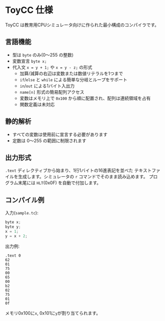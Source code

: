 # ToyCC 仕様

ToyCC は教育用CPUシミュレータ向けに作られた最小構成のコンパイラです。

## 言語機能
- 型は `byte` のみ(0〜255 の整数)
- 変数宣言 `byte x;`
- 代入文 `x = y + 1;` や `x = y - z;` の形式
  - 加算/減算の右辺は変数または数値リテラルを1つまで
  - `if`/`else` と `while` による簡単な分岐とループをサポート
  - `in`/`out` による1バイト入出力
  - `name[n]` 形式の簡易配列アクセス
  - 変数はメモリ上で `0x100` から順に配置され、配列は連続領域を占有
  - 関数定義は未対応

## 静的解析
- すべての変数は使用前に宣言する必要があります
- 定数は 0〜255 の範囲に制限されます

## 出力形式
`.text` ディレクティブから始まり、1行1バイトの16進表記を並べた
テキストファイルを生成します。シミュレータの `r` コマンドでそのまま読み込めます。
プログラム末尾には `HLT`(0x0F) を自動で付加します。

## コンパイル例
入力(`sample.tc`):
```c
byte x;
byte y;
x = 1;
y = x + 2;
```

出力例:
```
.text 0
62
01
75
00
65
00
b2
02
75
01
0f
```
メモリ0x100に`x`, 0x101に`y`が割り当てられます。
